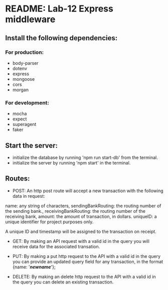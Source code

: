 <!-- include a readme with a project description
how to install
how to start the server
document the routes -->

# README: Lab-12 Express middleware

## Install the following dependencies:

### For production:
* body-parser
* dotenv
* express
* mongoose
* cors
* morgan


### For development:
* mocha
* expect
* superagent
* faker

## Start the server:

* initialize the database by running 'npm run start-db' from the terminal.
* initialize the server by running 'npm start' in the terminal.

## Routes:

* POST: An http post route will accept a new transaction with the following data in request:

name: any string of characters,
sendingBankRouting: the routing number of the sending bank.,
receivingBankRouting: the routing number of the receiving bank,
amount: the amount of transaction, in dollars.
uniqueID: a unique identifier for project purposes only.

A unique ID and timestamp will be assigned to the transaction on receipt.

* GET: By making an API request with a valid id in the query you will receive data for the associated transation.

* PUT: By making a put http request to the API with a valid id in the query you can provide an updated query field for any transaction, in the format {name: '***newname***'};

* DELETE: By making an delete http request to the API  with a valid id in the query you can delete an existing transaction.
